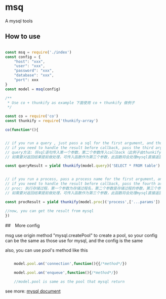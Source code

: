 # msq
A mysql tools

## How to use
```javascript

const msq = require('./index')
const config = {
    "host": "xxx",
    "user": "xxx",
    "password": "xxx",
    "database": "xxx",
    "port": xxx
}
const model = msq(config)

/**
 * Use co + thunkify as example 下面使用 co + thunkify 做例子
 */

const co = require('co')
const thunkify = require('thunkify-array')

co(function*(){


// if you run a query , just pass a sql for the first argument, and thunkify will pass second argument(Callback) to the method which is necessary
// if you need to handle the result before callback, pass the third argument as function , it can handle the origin result that mysql return
// query方法: 将sql语句传入第一个参数，第二个参数传入callback（此例子由thunkify提供callback）
// 如需要对返回结果提前做处理，可传入函数作为第三个参数，此函数将会处理mysql直接返回的结果，并交由callback返回

const queryResult = yield thunkify(model.query)('SELECT * FROM table')


// if you run a process, pass a process name for the first argument, and secondary augument is parameters(as Array), also, callback(third argument) is pass by thunkify
// if you need to handle the result before callback, pass the fourth argument as function , it can handle the origin result that mysql return
// proc: 执行存储过程，第一个参数为存储过程名，第二个参数是存储过程的参数，第三个参数是callback（仍然由thunkify提供）
// 如需要对返回结果提前做处理，可传入函数作为第三个参数，此函数将会处理mysql直接返回的结果，并交由callback返回

const procResult = yield thunkify(model.proc)('process',['...params'])

//now, you can get the result from mysql
})
```

##　More config

msg use origin method "mysql.createPool" to create a pool, so your config can be the same as those use for mysql, and the config is the same 

also, you can use pool's method like this

```javascript

    model.pool.on('connection',function(){{/*method*/})

    model.pool.on('enqueue',function(){/*method*/})

    //model.pool is same as the pool that mysql return
```

see more: [mysql document](https://www.npmjs.com/package/mysql)

